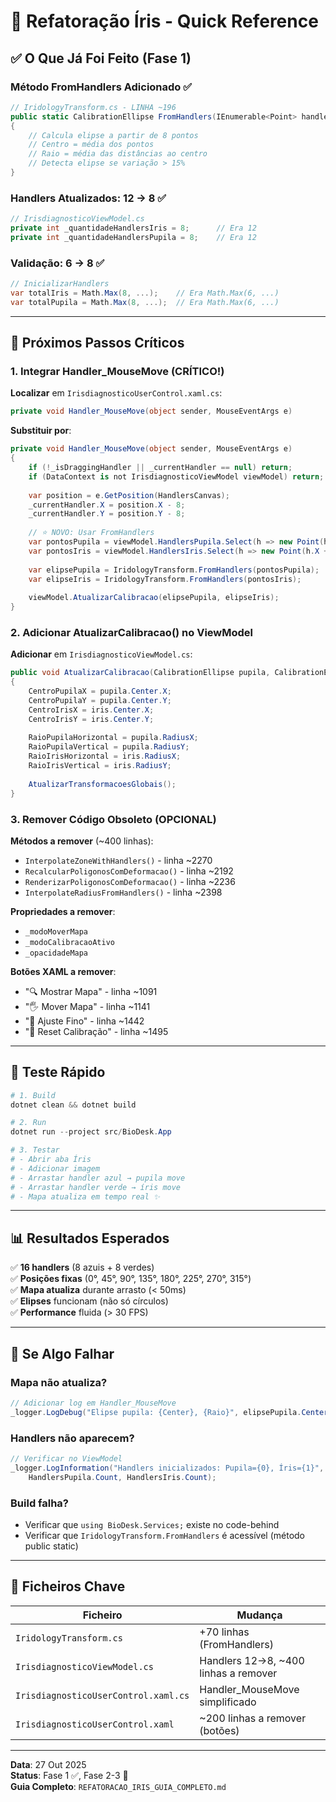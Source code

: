 # 🚀 Refatoração Íris - Quick Reference

## ✅ O Que Já Foi Feito (Fase 1)

### Método FromHandlers Adicionado ✅
```csharp
// IridologyTransform.cs - LINHA ~196
public static CalibrationEllipse FromHandlers(IEnumerable<Point> handlers)
{
    // Calcula elipse a partir de 8 pontos
    // Centro = média dos pontos
    // Raio = média das distâncias ao centro
    // Detecta elipse se variação > 15%
}
```

### Handlers Atualizados: 12 → 8 ✅
```csharp
// IrisdiagnosticoViewModel.cs
private int _quantidadeHandlersIris = 8;      // Era 12
private int _quantidadeHandlersPupila = 8;    // Era 12
```

### Validação: 6 → 8 ✅
```csharp
// InicializarHandlers
var totalIris = Math.Max(8, ...);    // Era Math.Max(6, ...)
var totalPupila = Math.Max(8, ...);  // Era Math.Max(6, ...)
```

---

## 🎯 Próximos Passos Críticos

### 1. Integrar Handler_MouseMove (CRÍTICO!)

**Localizar** em `IrisdiagnosticoUserControl.xaml.cs`:
```csharp
private void Handler_MouseMove(object sender, MouseEventArgs e)
```

**Substituir por**:
```csharp
private void Handler_MouseMove(object sender, MouseEventArgs e)
{
    if (!_isDraggingHandler || _currentHandler == null) return;
    if (DataContext is not IrisdiagnosticoViewModel viewModel) return;
    
    var position = e.GetPosition(HandlersCanvas);
    _currentHandler.X = position.X - 8;
    _currentHandler.Y = position.Y - 8;
    
    // ⭐ NOVO: Usar FromHandlers
    var pontosPupila = viewModel.HandlersPupila.Select(h => new Point(h.X + 8, h.Y + 8));
    var pontosIris = viewModel.HandlersIris.Select(h => new Point(h.X + 8, h.Y + 8));
    
    var elipsePupila = IridologyTransform.FromHandlers(pontosPupila);
    var elipseIris = IridologyTransform.FromHandlers(pontosIris);
    
    viewModel.AtualizarCalibracao(elipsePupila, elipseIris);
}
```

### 2. Adicionar AtualizarCalibracao() no ViewModel

**Adicionar** em `IrisdiagnosticoViewModel.cs`:
```csharp
public void AtualizarCalibracao(CalibrationEllipse pupila, CalibrationEllipse iris)
{
    CentroPupilaX = pupila.Center.X;
    CentroPupilaY = pupila.Center.Y;
    CentroIrisX = iris.Center.X;
    CentroIrisY = iris.Center.Y;
    
    RaioPupilaHorizontal = pupila.RadiusX;
    RaioPupilaVertical = pupila.RadiusY;
    RaioIrisHorizontal = iris.RadiusX;
    RaioIrisVertical = iris.RadiusY;
    
    AtualizarTransformacoesGlobais();
}
```

### 3. Remover Código Obsoleto (OPCIONAL)

**Métodos a remover** (~400 linhas):
- `InterpolateZoneWithHandlers()` - linha ~2270
- `RecalcularPoligonosComDeformacao()` - linha ~2192
- `RenderizarPoligonosComDeformacao()` - linha ~2236
- `InterpolateRadiusFromHandlers()` - linha ~2398

**Propriedades a remover**:
- `_modoMoverMapa`
- `_modoCalibracaoAtivo`
- `_opacidadeMapa`

**Botões XAML a remover**:
- "🔍 Mostrar Mapa" - linha ~1091
- "🖐️ Mover Mapa" - linha ~1141
- "🎯 Ajuste Fino" - linha ~1442
- "🔄 Reset Calibração" - linha ~1495

---

## 🧪 Teste Rápido

```powershell
# 1. Build
dotnet clean && dotnet build

# 2. Run
dotnet run --project src/BioDesk.App

# 3. Testar
# - Abrir aba Íris
# - Adicionar imagem
# - Arrastar handler azul → pupila move
# - Arrastar handler verde → íris move
# - Mapa atualiza em tempo real ✨
```

---

## 📊 Resultados Esperados

✅ **16 handlers** (8 azuis + 8 verdes)  
✅ **Posições fixas** (0°, 45°, 90°, 135°, 180°, 225°, 270°, 315°)  
✅ **Mapa atualiza** durante arrasto (< 50ms)  
✅ **Elipses** funcionam (não só círculos)  
✅ **Performance** fluida (> 30 FPS)

---

## 🚨 Se Algo Falhar

### Mapa não atualiza?
```csharp
// Adicionar log em Handler_MouseMove
_logger.LogDebug("Elipse pupila: {Center}, {Raio}", elipsePupila.Center, elipsePupila.RadiusX);
```

### Handlers não aparecem?
```csharp
// Verificar no ViewModel
_logger.LogInformation("Handlers inicializados: Pupila={0}, Íris={1}", 
    HandlersPupila.Count, HandlersIris.Count);
```

### Build falha?
- Verificar que `using BioDesk.Services;` existe no code-behind
- Verificar que `IridologyTransform.FromHandlers` é acessível (método public static)

---

## 📝 Ficheiros Chave

| Ficheiro | Mudança |
|----------|---------|
| `IridologyTransform.cs` | +70 linhas (FromHandlers) |
| `IrisdiagnosticoViewModel.cs` | Handlers 12→8, ~400 linhas a remover |
| `IrisdiagnosticoUserControl.xaml.cs` | Handler_MouseMove simplificado |
| `IrisdiagnosticoUserControl.xaml` | ~200 linhas a remover (botões) |

---

**Data**: 27 Out 2025  
**Status**: Fase 1 ✅, Fase 2-3 🔄  
**Guia Completo**: `REFATORACAO_IRIS_GUIA_COMPLETO.md`
